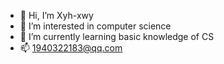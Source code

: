 - 👋 Hi, I’m Xyh-xwy
- 👀 I’m interested in computer science
- 🌱 I’m currently learning basic knowledge of CS
- 📫 1940322183@qq.com

<!---
Xyh-xwy/Xyh-xwy is a ✨ special ✨ repository because its `README.md` (this file) appears on your GitHub profile.
You can click the Preview link to take a look at your changes.
--->
